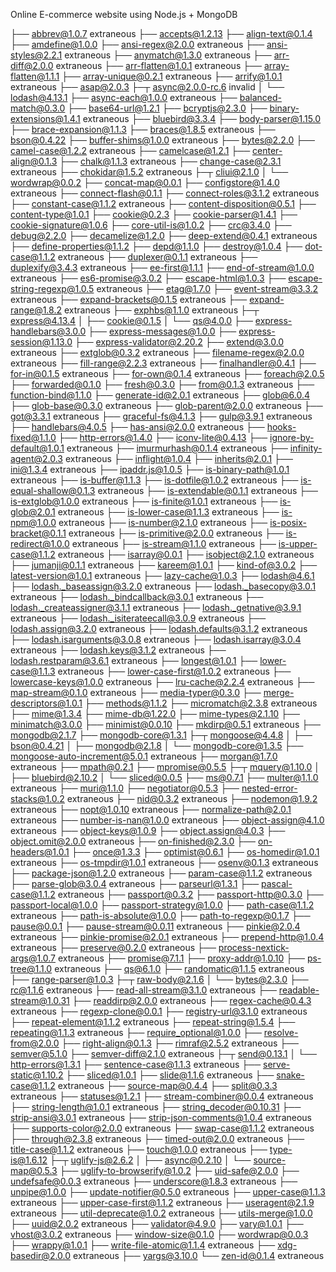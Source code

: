 Online E-commerce website using Node.js + MongoDB

├── abbrev@1.0.7 extraneous
├── accepts@1.2.13
├── align-text@0.1.4
├── amdefine@1.0.0
├── ansi-regex@2.0.0 extraneous
├── ansi-styles@2.2.1 extraneous
├── anymatch@1.3.0 extraneous
├── arr-diff@2.0.0 extraneous
├── arr-flatten@1.0.1 extraneous
├── array-flatten@1.1.1
├── array-unique@0.2.1 extraneous
├── arrify@1.0.1 extraneous
├── asap@2.0.3
├─┬ async@2.0.0-rc.6 invalid
│ └── lodash@4.13.1
├── async-each@1.0.0 extraneous
├── balanced-match@0.3.0
├── base64-url@1.2.1
├── bcryptjs@2.3.0
├── binary-extensions@1.4.1 extraneous
├── bluebird@3.3.4
├── body-parser@1.15.0
├── brace-expansion@1.1.3
├── braces@1.8.5 extraneous
├── bson@0.4.22
├── buffer-shims@1.0.0 extraneous
├── bytes@2.2.0
├── camel-case@1.2.2 extraneous
├── camelcase@1.2.1
├── center-align@0.1.3
├── chalk@1.1.3 extraneous
├── change-case@2.3.1 extraneous
├── chokidar@1.5.2 extraneous
├─┬ cliui@2.1.0
│ └── wordwrap@0.0.2
├── concat-map@0.0.1
├── configstore@1.4.0 extraneous
├── connect-flash@0.1.1
├── connect-roles@3.1.2 extraneous
├── constant-case@1.1.2 extraneous
├── content-disposition@0.5.1
├── content-type@1.0.1
├── cookie@0.2.3
├── cookie-parser@1.4.1
├── cookie-signature@1.0.6
├── core-util-is@1.0.2
├── crc@3.4.0
├── debug@2.2.0
├── decamelize@1.2.0
├── deep-extend@0.4.1 extraneous
├── define-properties@1.1.2
├── depd@1.1.0
├── destroy@1.0.4
├── dot-case@1.1.2 extraneous
├── duplexer@0.1.1 extraneous
├── duplexify@3.4.3 extraneous
├── ee-first@1.1.1
├── end-of-stream@1.0.0 extraneous
├── es6-promise@3.0.2
├── escape-html@1.0.3
├── escape-string-regexp@1.0.5 extraneous
├── etag@1.7.0
├── event-stream@3.3.2 extraneous
├── expand-brackets@0.1.5 extraneous
├── expand-range@1.8.2 extraneous
├── exphbs@1.1.0 extraneous
├─┬ express@4.13.4
│ ├── cookie@0.1.5
│ └── qs@4.0.0
├── express-handlebars@3.0.0
├── express-messages@1.0.0
├── express-session@1.13.0
├── express-validator@2.20.2
├── extend@3.0.0 extraneous
├── extglob@0.3.2 extraneous
├── filename-regex@2.0.0 extraneous
├── fill-range@2.2.3 extraneous
├── finalhandler@0.4.1
├── for-in@0.1.5 extraneous
├── for-own@0.1.4 extraneous
├── foreach@2.0.5
├── forwarded@0.1.0
├── fresh@0.3.0
├── from@0.1.3 extraneous
├── function-bind@1.1.0
├── generate-id@2.0.1 extraneous
├── glob@6.0.4
├── glob-base@0.3.0 extraneous
├── glob-parent@2.0.0 extraneous
├── got@3.3.1 extraneous
├── graceful-fs@4.1.3
├── gulp@3.9.1 extraneous
├── handlebars@4.0.5
├── has-ansi@2.0.0 extraneous
├── hooks-fixed@1.1.0
├── http-errors@1.4.0
├── iconv-lite@0.4.13
├── ignore-by-default@1.0.1 extraneous
├── imurmurhash@0.1.4 extraneous
├── infinity-agent@2.0.3 extraneous
├── inflight@1.0.4
├── inherits@2.0.1
├── ini@1.3.4 extraneous
├── ipaddr.js@1.0.5
├── is-binary-path@1.0.1 extraneous
├── is-buffer@1.1.3
├── is-dotfile@1.0.2 extraneous
├── is-equal-shallow@0.1.3 extraneous
├── is-extendable@0.1.1 extraneous
├── is-extglob@1.0.0 extraneous
├── is-finite@1.0.1 extraneous
├── is-glob@2.0.1 extraneous
├── is-lower-case@1.1.3 extraneous
├── is-npm@1.0.0 extraneous
├── is-number@2.1.0 extraneous
├── is-posix-bracket@0.1.1 extraneous
├── is-primitive@2.0.0 extraneous
├── is-redirect@1.0.0 extraneous
├── is-stream@1.1.0 extraneous
├── is-upper-case@1.1.2 extraneous
├── isarray@0.0.1
├── isobject@2.1.0 extraneous
├── jumanji@0.1.1 extraneous
├── kareem@1.0.1
├── kind-of@3.0.2
├── latest-version@1.0.1 extraneous
├── lazy-cache@1.0.3
├── lodash@4.6.1
├── lodash._baseassign@3.2.0 extraneous
├── lodash._basecopy@3.0.1 extraneous
├── lodash._bindcallback@3.0.1 extraneous
├── lodash._createassigner@3.1.1 extraneous
├── lodash._getnative@3.9.1 extraneous
├── lodash._isiterateecall@3.0.9 extraneous
├── lodash.assign@3.2.0 extraneous
├── lodash.defaults@3.1.2 extraneous
├── lodash.isarguments@3.0.8 extraneous
├── lodash.isarray@3.0.4 extraneous
├── lodash.keys@3.1.2 extraneous
├── lodash.restparam@3.6.1 extraneous
├── longest@1.0.1
├── lower-case@1.1.3 extraneous
├── lower-case-first@1.0.2 extraneous
├── lowercase-keys@1.0.0 extraneous
├── lru-cache@2.2.4 extraneous
├── map-stream@0.1.0 extraneous
├── media-typer@0.3.0
├── merge-descriptors@1.0.1
├── methods@1.1.2
├── micromatch@2.3.8 extraneous
├── mime@1.3.4
├── mime-db@1.22.0
├── mime-types@2.1.10
├── minimatch@3.0.0
├── minimist@0.0.10
├── mkdirp@0.5.1 extraneous
├── mongodb@2.1.7
├── mongodb-core@1.3.1
├─┬ mongoose@4.4.8
│ ├── bson@0.4.21
│ ├── mongodb@2.1.8
│ └── mongodb-core@1.3.5
├── mongoose-auto-increment@5.0.1 extraneous
├── morgan@1.7.0 extraneous
├── mpath@0.2.1
├── mpromise@0.5.5
├─┬ mquery@1.10.0
│ ├── bluebird@2.10.2
│ └── sliced@0.0.5
├── ms@0.7.1
├── multer@1.1.0 extraneous
├── muri@1.1.0
├── negotiator@0.5.3
├── nested-error-stacks@1.0.2 extraneous
├── nid@0.3.2 extraneous
├── nodemon@1.9.2 extraneous
├── nopt@1.0.10 extraneous
├── normalize-path@2.0.1 extraneous
├── number-is-nan@1.0.0 extraneous
├── object-assign@4.1.0 extraneous
├── object-keys@1.0.9
├── object.assign@4.0.3
├── object.omit@2.0.0 extraneous
├── on-finished@2.3.0
├── on-headers@1.0.1
├── once@1.3.3
├── optimist@0.6.1
├── os-homedir@1.0.1 extraneous
├── os-tmpdir@1.0.1 extraneous
├── osenv@0.1.3 extraneous
├── package-json@1.2.0 extraneous
├── param-case@1.1.2 extraneous
├── parse-glob@3.0.4 extraneous
├── parseurl@1.3.1
├── pascal-case@1.1.2 extraneous
├── passport@0.3.2
├── passport-http@0.3.0
├── passport-local@1.0.0
├── passport-strategy@1.0.0
├── path-case@1.1.2 extraneous
├── path-is-absolute@1.0.0
├── path-to-regexp@0.1.7
├── pause@0.0.1
├── pause-stream@0.0.11 extraneous
├── pinkie@2.0.4 extraneous
├── pinkie-promise@2.0.1 extraneous
├── prepend-http@1.0.4 extraneous
├── preserve@0.2.0 extraneous
├── process-nextick-args@1.0.7 extraneous
├── promise@7.1.1
├── proxy-addr@1.0.10
├── ps-tree@1.1.0 extraneous
├── qs@6.1.0
├── randomatic@1.1.5 extraneous
├── range-parser@1.0.3
├─┬ raw-body@2.1.6
│ └── bytes@2.3.0
├── rc@1.1.6 extraneous
├── read-all-stream@3.1.0 extraneous
├── readable-stream@1.0.31
├── readdirp@2.0.0 extraneous
├── regex-cache@0.4.3 extraneous
├── regexp-clone@0.0.1
├── registry-url@3.1.0 extraneous
├── repeat-element@1.1.2 extraneous
├── repeat-string@1.5.4
├── repeating@1.1.3 extraneous
├── require_optional@1.0.0
├── resolve-from@2.0.0
├── right-align@0.1.3
├── rimraf@2.5.2 extraneous
├── semver@5.1.0
├── semver-diff@2.1.0 extraneous
├─┬ send@0.13.1
│ └── http-errors@1.3.1
├── sentence-case@1.1.3 extraneous
├── serve-static@1.10.2
├── sliced@1.0.1
├── slide@1.1.6 extraneous
├── snake-case@1.1.2 extraneous
├── source-map@0.4.4
├── split@0.3.3 extraneous
├── statuses@1.2.1
├── stream-combiner@0.0.4 extraneous
├── string-length@1.0.1 extraneous
├── string_decoder@0.10.31
├── strip-ansi@3.0.1 extraneous
├── strip-json-comments@1.0.4 extraneous
├── supports-color@2.0.0 extraneous
├── swap-case@1.1.2 extraneous
├── through@2.3.8 extraneous
├── timed-out@2.0.0 extraneous
├── title-case@1.1.2 extraneous
├── touch@1.0.0 extraneous
├── type-is@1.6.12
├─┬ uglify-js@2.6.2
│ ├── async@0.2.10
│ └── source-map@0.5.3
├── uglify-to-browserify@1.0.2
├── uid-safe@2.0.0
├── undefsafe@0.0.3 extraneous
├── underscore@1.8.3 extraneous
├── unpipe@1.0.0
├── update-notifier@0.5.0 extraneous
├── upper-case@1.1.3 extraneous
├── upper-case-first@1.1.2 extraneous
├── useragent@2.1.9 extraneous
├── util-deprecate@1.0.2 extraneous
├── utils-merge@1.0.0
├── uuid@2.0.2 extraneous
├── validator@4.9.0
├── vary@1.0.1
├── vhost@3.0.2 extraneous
├── window-size@0.1.0
├── wordwrap@0.0.3
├── wrappy@1.0.1
├── write-file-atomic@1.1.4 extraneous
├── xdg-basedir@2.0.0 extraneous
├── yargs@3.10.0
└── zen-id@0.1.4 extraneous